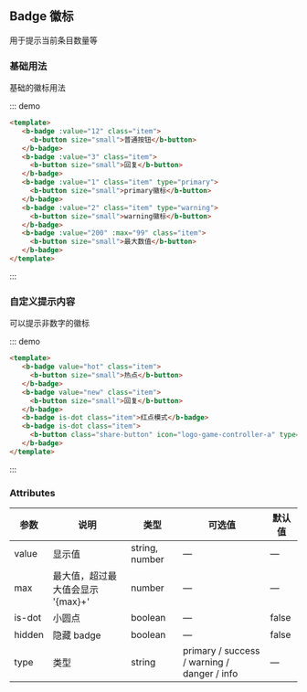 ## Badge 徽标

<template>
    <div style="position: absolute;top:20px;right:40px;width:200px;">
      <b-anchor>
        <b-anchor-link href="#ji-chu-yong-fa" title="基础用法"></b-anchor-link>
        <b-anchor-link href="#zi-ding-yi-ti-shi-nei-rong" title="自定义提示内容"></b-anchor-link>
        <b-anchor-link href="#attributes" title=" Attributes"></b-anchor-link>
      </b-anchor>
    </div>
</template>

用于提示当前条目数量等

### 基础用法

基础的徽标用法

::: demo
```html
<template>
   <b-badge :value="12" class="item">
     <b-button size="small">普通按钮</b-button>
   </b-badge>
   <b-badge :value="3" class="item">
     <b-button size="small">回复</b-button>
   </b-badge>
   <b-badge :value="1" class="item" type="primary">
     <b-button size="small">primary徽标</b-button>
   </b-badge>
   <b-badge :value="2" class="item" type="warning">
     <b-button size="small">warning徽标</b-button>
   </b-badge>
   <b-badge :value="200" :max="99" class="item">
     <b-button size="small">最大数值</b-button>
   </b-badge>
</template>
```
:::

### 自定义提示内容

可以提示非数字的徽标

::: demo
```html
<template>
   <b-badge value="hot" class="item">
     <b-button size="small">热点</b-button>
   </b-badge>
   <b-badge value="new" class="item">
     <b-button size="small">回复</b-button>
   </b-badge>
   <b-badge is-dot class="item">红点模式</b-badge>
   <b-badge is-dot class="item">
     <b-button class="share-button" icon="logo-game-controller-a" type="primary"></b-button>
   </b-badge>
</template>
```
:::

### Attributes

| 参数      | 说明    | 类型      | 可选值       | 默认值   |
|---------- |-------- |---------- |-------------  |-------- |
| value     | 显示值   | string, number  |  —   |    —     |
| max     | 最大值，超过最大值会显示 '{max}+'   |  number  |  —   |    —     |
| is-dot     | 小圆点   |  boolean  |  —   |false|
| hidden     | 隐藏 badge   |  boolean  |  —   |false|
| type     | 类型   |  string  |  primary / success / warning / danger / info  | — |
